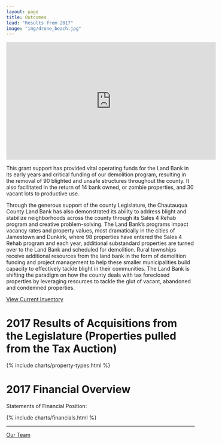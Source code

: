 ```yaml
---
layout: page
title: Outcomes
lead: "Results from 2017"
image: "img/drone_beach.jpg"
---
```

<iframe class="center-block video" width="560" height="315" src="https://www.youtube.com/embed/iq9xEV2Vu8c?rel=0&amp;showinfo=0" frameborder="0" allowfullscreen></iframe>

This grant support has provided vital operating funds for the Land Bank in its early years and critical funding of our demolition program, resulting in the removal of 90 blighted and unsafe structures throughout the county. It also facilitated in the return of 14 bank owned, or zombie properties, and 30 vacant lots to productive use.

Through the generous support of the county Legislature, the Chautauqua County Land Bank has also demonstrated its ability to address blight and stabilize neighborhoods across the county through its Sales 4 Rehab program and creative problem-solving. The Land Bank’s programs impact vacancy rates and property values, most dramatically in the cities of Jamestown and Dunkirk, where 98 properties have entered the Sales 4 Rehab program and each year, additional substandard properties are turned over to the Land Bank and scheduled for demolition. Rural townships receive additional resources from the land bank in the form of demolition funding and project management to help these smaller municipalities build capacity to effectively tackle blight in their communities. The Land Bank is shifting the paradigm on how the county deals with tax foreclosed properties by leveraging resources to tackle the glut of vacant, abandoned and condemned properties.

<a href="https://chqlandbank.org/properties" target="blank" class="btn btn-default btn-lg center-block"><i class="fa fa-home"></i> View Current Inventory</a>

# 2017 Results of Acquisitions from the Legislature (Properties pulled from the Tax Auction)

{% include charts/property-types.html %}

# 2017 Financial Overview

Statements of Financial Position:

{% include charts/financials.html %}

<hr>

<a href="team" class="btn btn-default btn-lg center-block">Our Team <i class="fa fa-arrow-right"></i></a>
